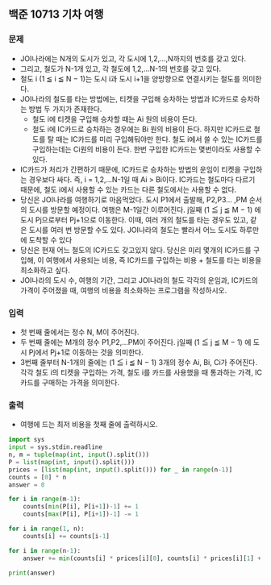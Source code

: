 ## 백준 10713 기차 여행

### 문제
* JOI나라에는 N개의 도시가 있고, 각 도시에 1,2,...,N까지의 번호를 갖고 있다.
* 그리고, 철도가 N-1개 있고, 각 철도에 1,2,...N-1의 번호를 갖고 있다.
* 철도 i (1 ≦ i ≦ N − 1)는 도시 i과 도시 i+1을 양방향으로 연결시키는 철도를 의미한다.
* JOI나라의 철도를 타는 방법에는, 티켓을 구입해 승차하는 방법과 IC카드로 승차하는 방법 두 가지가 존재한다.
  + 철도 i에 티켓을 구입해 승차할 때는 Ai 원의 비용이 든다.
  + 철도 i에 IC카드로 승차하는 경우에는 Bi 원의 비용이 든다. 하지만 IC카드로 철도를 탈 때는 IC카드를 미리 구입해둬야만 한다. 철도 i에서 쓸 수 있는 IC카드를 구입하는데는 Ci원의 비용이 든다. 한번 구입한 IC카드는 몇번이라도 사용할 수 있다.
* IC카드가 처리가 간편하기 때문에, IC카드로 승차하는 방법의 운임이 티켓을 구입하는 경우보다 싸다. 즉, i = 1,2,...N-1일 때 Ai > Bi이다. IC카드는 철도마다 다르기 때문에, 철도 i에서 사용할 수 있는 카드는 다른 철도에서는 사용할 수 없다.
* 당신은 JOI나라를 여행하기로 마음먹었다. 도시 P1에서 출발해, P2,P3... ,PM 순서의 도시를 방문할 예정이다. 여행은 M-1일간 이루어진다. j일째 (1 ≦ j ≦ M − 1) 에 도시 Pj으로부터 Pj+1으로 이동한다. 이때, 여러 개의 철도를 타는 경우도 있고, 같은 도시를 여러 번 방문할 수도 있다. JOI나라의 철도는 빨라서 어느 도시도 하루만에 도착할 수 있다
* 당신은 현재 어느 철도의 IC카드도 갖고있지 않다. 당신은 미리 몇개의 IC카드를 구입해, 이 여행에서 사용되는 비용, 즉 IC카드를 구입하는 비용 + 철도를 타는 비용을 최소화하고 싶다.
* JOI나라의 도시 수, 여행의 기간, 그리고 JOI나라의 철도 각각의 운임과, IC카드의 가격이 주어졌을 때, 여행의 비용을 최소화하는 프로그램을 작성하시오.

### 입력
* 첫 번째 줄에서는 정수 N, M이 주어진다.
* 두 번째 줄에는 M개의 정수 P1,P2,...PM이 주어진다. j일째 (1 ≦ j ≦ M − 1) 에 도시 Pj에서 Pj+1로 이동하는 것을 의미한다.
* 3번째 줄부터 N-1개의 줄에는 (1 ≦ i ≦ N − 1) 3개의 정수 Ai, Bi, Ci가 주어진다. 각각 철도 i의 티켓을 구입하는 가격, 철도 i를 카드를 사용했을 때 통과하는 가격, IC카드를 구매하는 가격을 의미한다.

### 출력
* 여행에 드는 최저 비용을 첫째 줄에 출력하시오.

```python
import sys
input = sys.stdin.readline
n, m = tuple(map(int, input().split()))
P = list(map(int, input().split()))
prices = [list(map(int, input().split())) for _ in range(n-1)]
counts = [0] * n
answer = 0

for i in range(m-1):
    counts[min(P[i], P[i+1])-1] += 1
    counts[max(P[i], P[i+1])-1] -= 1

for i in range(1, n):
    counts[i] += counts[i-1]

for i in range(n-1):
    answer += min(counts[i] * prices[i][0], counts[i] * prices[i][1] + prices[i][2])

print(answer)

```
